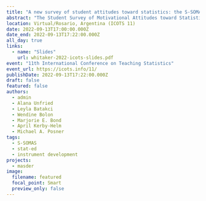 ```yaml
---
title: "A new survey of student attitudes toward statistics: the S-SOMAS"
abstract: "The Student Survey of Motivational Attitudes toward Statistics (S-SOMAS) is a new instrument designed to measure affective outcomes in statistics education. This instrument is grounded in an established psychological theory of motivation (Expectancy-Value Theory) and is being developed using a rigorous process. This paper provides an overview of the four pilot studies that have been conducted during the S-SOMAS development process. Additionally, a description of the methods used for analyzing the data and the way the results are used to holistically make decisions about revisions to the S-SOMAS is included. Brief confirmatory factor analysis results are included from two pilot studies to demonstrate that substantial progress has been made on the development. Once finalized (Spring 2023), the S-SOMAS will be made freely available (http://sdsattitudes.com)."
location: Virtual/Rosario, Argentina (ICOTS 11)
date: 2022-09-13T17:00:00.000Z
date_end: 2022-09-13T17:22:00.000Z
all_day: true
links:
  - name: "Slides"
    url: whitaker-2022-icots-slides.pdf
event: "11th International Conference on Teaching Statistics"
event_url: https://icots.info/11/
publishDate: 2022-09-13T17:22:00.000Z
draft: false
featured: false
authors:
  - admin
  - Alana Unfried
  - Leyla Batakci
  - Wendine Bolon
  - Marjorie E. Bond
  - April Kerby-Helm
  - Michael A. Posner
tags:
  - S-SOMAS
  - stat-ed
  - instrument development
projects:
  - masder
image:
  filename: featured
  focal_point: Smart
  preview_only: false
---
```

